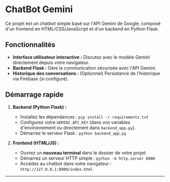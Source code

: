 # ChatBot Gemini

Ce projet est un chatbot simple basé sur l'API Gemini de Google, composé d'un frontend en HTML/CSS/JavaScript et d'un backend en Python Flask.

## Fonctionnalités

* **Interface utilisateur interactive :** Discutez avec le modèle Gemini directement depuis votre navigateur.
* **Backend Flask :** Gère la communication sécurisée avec l'API Gemini.
* **Historique des conversations :** (Optionnel) Persistance de l'historique via Firebase (si configuré).

## Démarrage rapide

1.  **Backend (Python Flask) :**
    * Installez les dépendances : `pip install -r requirements.txt`
    * Configurez votre `GEMINI_API_KEY` (dans vos variables d'environnement ou directement dans `backend_app.py`).
    * Démarrez le serveur Flask : `python backend_app.py`

2.  **Frontend (HTML/JS) :**
    * Ouvrez un **nouveau terminal** dans le dossier de votre projet.
    * Démarrez un serveur HTTP simple : `python -m http.server 8000`
    * Accédez au chatbot dans votre navigateur : `http://127.0.0.1:8000/index.html`

---
